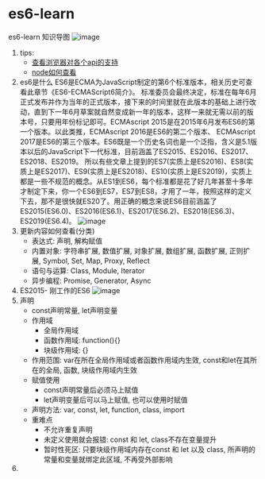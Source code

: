 # es6-learn
es6-learn
知识导图
![image](https://user-gold-cdn.xitu.io/2019/10/8/16daaaaa5eef3fac?imageView2/0/w/1280/h/960/format/webp/ignore-error/1)
1. tips: 
    - [查看浏览器对各个api的支持](https://kangax.github.io/compat-table/es6/)
    - [node如何查看](https://es6.ruanyifeng.com/#docs/intro)
2. es6是什么
    ES6是ECMA为JavaScript制定的第6个标准版本，相关历史可查看此章节《ES6-ECMAScript6简介》。
    标准委员会最终决定，标准在每年6月正式发布并作为当年的正式版本，接下来的时间里就在此版本的基础上进行改动，直到下一年6月草案就自然变成新一年的版本，这样一来就无需以前的版本号，只要用年份标记即可。ECMAscript 2015是在2015年6月发布ES6的第一个版本。以此类推，ECMAscript 2016是ES6的第二个版本、 ECMAscript 2017是ES6的第三个版本。ES6既是一个历史名词也是一个泛指，含义是5.1版本以后的JavaScript下一代标准，目前涵盖了ES2015、ES2016、ES2017、ES2018、ES2019。
    所以有些文章上提到的ES7(实质上是ES2016)、ES8(实质上是ES2017)、ES9(实质上是ES2018)、ES10(实质上是ES2019)，实质上都是一些不规范的概念。从ES1到ES6，每个标准都是花了好几年甚至十多年才制定下来，你一个ES6到ES7，ES7到ES8，才用了一年，按照这样的定义下去，那不是很快就ES20了。用正确的概念来说ES6目前涵盖了ES2015(ES6.0)、ES2016(ES6.1)、ES2017(ES6.2)、ES2018(ES6.3)、ES2019(ES6.4)。
    ![image](https://user-gold-cdn.xitu.io/2019/10/8/16daaaaa5f056a42?imageslim)
3. 更新内容如何查看(分类)
    - 表达式: 声明, 解构赋值
    - 内置对象: 字符串扩展, 数值扩展, 对象扩展, 数组扩展, 函数扩展, 正则扩展, Symbol, Set, Map, Proxy, Reflect
    - 语句与运算: Class, Module, Iterator
    - 异步编程: Promise, Generator, Async
4. ES2015- 刚工作的ES6
![image](https://user-gold-cdn.xitu.io/2019/10/8/16daac022b77c8da?imageView2/0/w/1280/h/960/format/webp/ignore-error/1)
5. 声明
    - const声明常量, let声明变量
    - 作用域
        - 全局作用域
        - 函数作用域: function(){}
        - 块级作用域: {}
    - 作用范围: var在所在全局作用域或者函数作用域内生效, const和let在其所在的全局, 函数, 块级作用域内生效
    - 赋值使用
        - const声明常量后必须马上赋值
        - let声明变量后可以马上赋值, 也可以使用时赋值
    - 声明方法: var, const, let, function, class, import
    - 重难点
        - 不允许重复声明
        - 未定义使用就会报错: const 和 let, class不存在变量提升
        - 暂时性死区: 只要块级作用域内存在const 和 let 以及 class, 所声明的常量和变量就绑定此区域, 不再受外部影响
6. 

